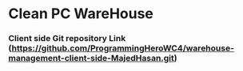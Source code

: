 # Clean PC WareHouse
### Client side Git repository Link (https://github.com/ProgrammingHeroWC4/warehouse-management-client-side-MajedHasan.git)

